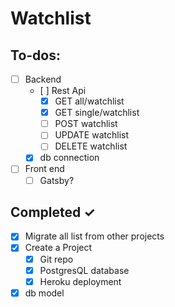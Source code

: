 # Watchlist

## To-dos:

- [ ] Backend
  - [ ] Rest Api
    - [x] GET all/watchlist
    - [x] GET single/watchlist
    - [ ] POST watchlist
    - [ ] UPDATE watchlist
    - [ ] DELETE watchlist
  - [x] db connection
- [ ] Front end
  - [ ] Gatsby?

## Completed ✓

- [x] Migrate all list from other projects
- [x] Create a Project
  - [x] Git repo
  - [x] PostgresQL database
  - [x] Heroku deployment
- [x] db model
